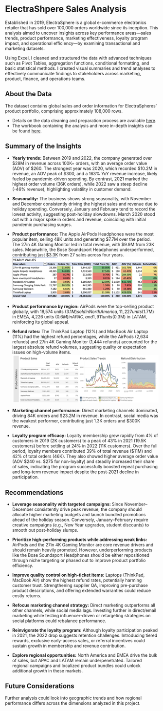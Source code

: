 # ElectraShpere Sales Analysis 

Established in 2019, ElectraSphere is a global e-commerce electronics retailer that has sold over 100,000 orders worldwide since its inception. This analysis aimed to uncover insights across key performance areas—sales trends, product performance, marketing effectiveness, loyalty program impact, and operational efficiency—by examining transactional and marketing datasets.

Using Excel, I cleaned and structured the data with advanced techniques such as Pivot Tables, aggregation functions, conditional formatting, and basic statistical methods. I created visual summaries and trend analyses to effectively communicate findings to stakeholders across marketing, product, finance, and operations teams.

## About the Data
The dataset contains global sales and order information for ElectraSpheres’ product portfolio, comprising approximately 108,000 rows.
* Details on the data cleaning and preparation process are available [here](https://github.com/bazi-imran/Portfolio-Projects/blob/main/Reporting%20and%20Dashboards/ElectraSphere-Sales-Analysis/Data%20Cleaning%20Documentation.pdf).
* The workbook containing the analysis and more in-depth insights can be found [here](https://github.com/bazi-imran/Portfolio-Projects/blob/main/Reporting%20and%20Dashboards/ElectraSphere-Sales-Analysis/ElectraSphere_Analysis.xlsx).

## Summary of the Insights
* **Yearly trends:** Between 2019 and 2022, the company generated over $28M in revenue across 100K+ orders, with an average order value (AOV) of $260. The strongest year was 2020, which recorded $10.2M in revenue, an AOV peak of $300, and a 163% YoY revenue increase, likely fueled by pandemic-driven spending. By contrast, 2021 marked the highest order volume (36K orders), while 2022 saw a steep decline (-46% revenue), highlighting volatility in customer demand.

* **Seasonality:** The business shows strong seasonality, with November and December consistently driving the highest sales and revenue due to holiday spending. Conversely, January and February tend to record the lowest activity, suggesting post-holiday slowdowns. March 2020 stood out with a major spike in orders and revenue, coinciding with initial pandemic purchasing surges.

* **Product performance:** The Apple AirPods Headphones were the most popular item, selling 48K units and generating $7.7M over the period. The 27in 4K Gaming Monitor led in total revenue, with $9.9M from 23K sales. Meanwhile, the Bose Soundsport Headphones underperformed, contributing just $3.3K from 27 sales across four years.
  ![image alt](https://github.com/bazi-imran/Portfolio-Projects/blob/6941b0e9eb73dd8bb584a84e477209025a50ee81/Reporting%20and%20Dashboards/ElectraSphere-Sales-Analysis/Product%20Performance.png)

* **Product performance by region:** AirPods were the top-selling product globally, with 18,574 units ($3.1M) sold in North America, 11,227 units ($1.7M) in EMEA, 4,226 units ($0.6M) in APAC, and 1,911 units ($0.3M) in LATAM, reinforcing its global appeal.

* **Refund rates:** The ThinkPad Laptop (12%) and MacBook Air Laptop (11%) had the highest refund percentages, while the AirPods (2,634 refunds) and 27in 4K Gaming Monitor (1,444 refunds) accounted for the largest absolute refund volumes, suggesting quality or expectation issues on high-volume items.
  ![image alt](https://github.com/bazi-imran/Portfolio-Projects/blob/463fd4faff2278880be6731fb0b7683cb0c092ad/Reporting%20and%20Dashboards/ElectraSphere-Sales-Analysis/Product%20Trends.png)

* **Marketing channel performance:** Direct marketing channels dominated, driving 84K orders and $23.2M in revenue. In contrast, social media was the weakest performer, contributing just 1.3K orders and $300K revenue.

* **Loyalty program efficacy:** Loyalty membership grew rapidly from 4% of customers in 2019 (2K customers) to a peak of 43% in 2021 (19.5K customers) before settling at 24% in 2022 (11K customers). Over the full period, loyalty members contributed 39% of total revenue ($11M) and 42% of total orders (46K). They also showed higher average order value (AOV $240 vs. $275 for non-loyalty) and steadily increased their share of sales, indicating the program successfully boosted repeat purchasing and long-term revenue impact despite the post-2021 decline in participation.


## Recommendations

* **Leverage seasonality with targeted campaigns:** Since November–December consistently drive peak revenue, the company should allocate higher marketing budgets and launch bundled promotions ahead of the holiday season. Conversely, January–February require creative campaigns (e.g., New Year upgrades, student discounts) to smooth out post-holiday slumps.

* **Prioritize high-performing products while addressing weak links:** AirPods and the 27in 4K Gaming Monitor are core revenue drivers and should remain heavily promoted. However, underperforming products like the Bose Soundsport Headphones should be either repositioned through niche targeting or phased out to improve product portfolio efficiency.

* **Improve quality control on high-ticket items:** Laptops (ThinkPad, MacBook Air) show the highest refund rates, potentially harming customer trust. Strengthening supplier QA, improving pre-purchase product descriptions, and offering extended warranties could reduce costly returns.

* **Refocus marketing channel strategy:** Direct marketing outperforms all other channels, while social media lags. Investing further in direct/email marketing while testing influencer-driven or retargeting strategies on social platforms could rebalance performance.

* **Reinvigorate the loyalty program:** Although loyalty participation peaked in 2021, the 2022 drop suggests retention challenges. Introducing tiered rewards, exclusive early-access sales, or referral incentives could sustain growth in membership and revenue contribution.

* **Explore regional opportunities:** North America and EMEA drive the bulk of sales, but APAC and LATAM remain underpenetrated. Tailored regional campaigns and localized product bundles could unlock additional growth in these markets.

## Future Considerations
Further analysis could look into geographic trends and how regional performance differs across the dimensions analyzed in this project.
